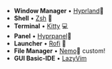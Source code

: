 - **Window Manager** • [Hyprland](https://github.com/hyprwm/Hyprland)🎨 
- **Shell** • [Zsh](https://www.zsh.org) 🐚 
- **Terminal** • [Kitty](https://github.com/wez/wezterm) 💻 
- **Panel** • [Hyprpanel](https://aur.archlinux.org/packages/waybar-hyprland-git)🍧
- **Launcher** • [Rofi](https://github.com/davatorium/rofi) 🚀 
- **File Manager** • [Nemo](https://github.com/ranger/ranger)🔖 custom!
- **GUI Basic-IDE** • [LazyVim](https://github.com/linuxmobile/nvchad-v2)
